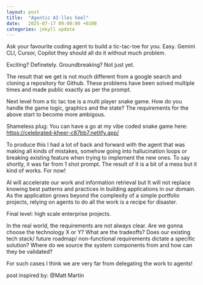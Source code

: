 ```yaml
---
layout: post
title:  "Agentic AI-lles heel"
date:   2025-07-17 09:00:00 +0100
categories: jekyll update
---
```


Ask your favourite coding agent to build a tic-tac-toe for you. Easy.
Gemini CLI, Cursor, Copilot they should all do it without much problem.

Exciting? Definetely.
Groundbreaking? Not just yet.

The result that we get is not much different from a google search and cloning a repository for Github. These problems have been solved multiple times and made public exactly as per the prompt.

Next level from a tic tac toe is a multi player snake game.
How do you handle the game logic, graphics and the state?
The requirements for the above start to become more ambigous.

Shameless plug: You can have a go at my vibe coded snake game here: https://celebrated-kheer-c87bb7.netlify.app/

To produce this I had a lot of back and forward with the agent that was making all kinds of mistakes, somehow going into hallucination loops or breaking existing feature when trying to implement the new ones. To say shortly, it was far from 1 shot prompt. The result of it is a bit of a mess but it kind of works. For now!

AI will accelerate our work and information retrieval but It will not replace knowing best patterns and practices in building applications in our domain. As the application grows beyond the complexity of a simple portfolio projects, relying on agents to do all the work is a recipe for disaster.

Final level: high scale enterprise projects.

In the real world, the requirements are not always clear. Are we gonna choose the technology X or Y? What are the tradeoffs? Does our existing tech stack/ future roadmap/ non-functional requirements dictate a specific solution? 
Where do we source the system components from and how can they be validated?

For such cases I think we are very far from delegating the work to agents!

post inspired by: @Matt Martin
